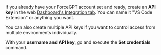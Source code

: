 If you already have your ForceGPT account set and ready, create an **API key** in the web [Dashboard's Integration tab](https://app.force-gpt.com/dashboard?section=integration). You can name it "VS Code Extension" or anything you want.

You can also create multiple API keys if you want to control access from multiple environments individually.

With your **username and API key**, go and execute the **Set credentials** command.